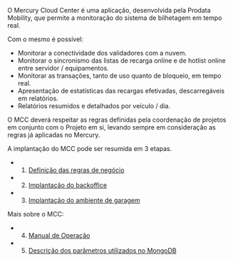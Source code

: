 O Mercury Cloud Center é uma aplicação, desenvolvida pela Prodata Mobility,  que permite a monitoração do sistema de bilhetagem em tempo real.

Com o mesmo é possível:

- Monitorar a conectividade dos validadores com a nuvem.
- Monitorar o sincronismo das listas de recarga online e de hotlist online entre servidor / equipamentos.
- Monitorar as transações, tanto de uso quanto de bloqueio, em tempo real.
- Apresentação de estatísticas das recargas efetivadas, descarregáveis em relatórios.
- Relatórios resumidos e detalhados por veículo / dia.


O MCC deverá respeitar as regras definidas pela coordenação de projetos em conjunto com o Projeto em si, levando sempre em consideração as regras já aplicadas no Mercury.


A implantação do MCC pode ser resumida em 3 etapas.

- 1. [Definição das regras de negócio](/MCC-%2D-Mercury-Cloud-Center/1.-Regras-de-negócios)
- 2. [Implantação do backoffice](/MCC-%2D-Mercury-Cloud-Center/2.-Implantação-do-Backoffice)
- 3. [Implantação do ambiente de garagem](/MCC-%2D-Mercury-Cloud-Center/3.-Infraestrutura-e-Ambiente-de-Garagem)

Mais sobre o MCC:

- 4. [Manual de Operação](/MCC-%2D-Mercury-Cloud-Center/4.-Manual-de-operação)
- 5. [Descrição dos parâmetros utilizados no MongoDB](/MCC-%2D-Mercury-Cloud-Center/5.-Parâmetros-gerais-do-mongo-DB)